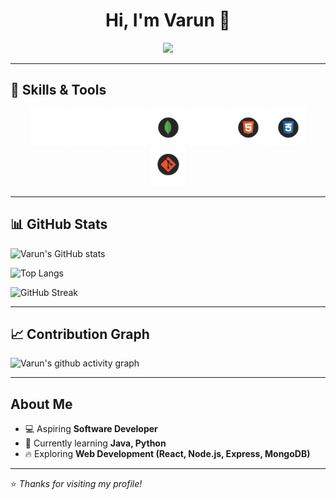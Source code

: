 <h1 align="center">Hi, I'm Varun 👋</h1>

<p align="center">
  <img src="https://readme-typing-svg.herokuapp.com?font=Fira+Code&size=30&duration=3000&pause=1000&center=true&vCenter=true&width=700&height=100&lines=Aspiring+software+developer;Web+Developer;MERN+Stack;Tech+Enthusiast" />
</p>

---

## 🚀 Skills & Tools
<p align="center">
  <img src="assets/JavaScript.gif" width="60" />
  <img src="assets/React Logo.gif" width="60" />
  <img src="assets/Nodejs.gif" width="60" />
  <img src="assets/mongo.gif" width="60" />
  <img src="assets/Java logo.gif" width="60" />
  <img src="assets/Html.gif" width="60" />
  <img src="assets/css3.gif" width="60" />
  <img src="assets/github.gif" width="60" />
</p>

---

## 📊 GitHub Stats
![Varun's GitHub stats](https://github-readme-stats.vercel.app/api?username=Varun04-pixel&show_icons=true&theme=radical)

![Top Langs](https://github-readme-stats.vercel.app/api/top-langs/?username=Varun04-pixel&layout=compact&theme=radical)

![GitHub Streak](https://streak-stats.demolab.com/?user=Varun04-pixel&theme=radical)

---

## 📈 Contribution Graph
![Varun's github activity graph](https://github-readme-activity-graph.vercel.app/graph?username=Varun04-pixel&theme=react-dark&hide_border=true)

---

##  About Me
- 💻 Aspiring **Software Developer**
- 🌱 Currently learning **Java, Python**
- 🔥 Exploring **Web Development (React, Node.js, Express, MongoDB)**

---

⭐️ *Thanks for visiting my profile!*
